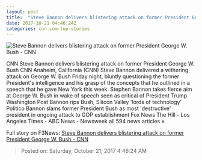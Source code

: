 ```yaml
---
layout: post
title:  "Steve Bannon delivers blistering attack on former President George W. Bush - CNN"
date: 2017-10-21 04:46:24Z
categories: cnn-com-top-stories
---
```


![Steve Bannon delivers blistering attack on former President George W. Bush - CNN](http://cdn.cnn.com/cnnnext/dam/assets/171014123903-steve-bannon-season-of-war-gop-values-voters-sot-00002129-super-tease.jpg)

CNN Steve Bannon delivers blistering attack on former President George W. Bush CNN Anaheim, California (CNN) Steve Bannon delivered a withering attack on George W. Bush Friday night, bluntly questioning the former President's intelligence and his grasp of the concepts that he outlined in a speech that he gave New York this week. Stephen Bannon takes fierce aim at George W. Bush in wake of speech seen as critical of President Trump Washington Post Bannon rips Bush, Silicon Valley 'lords of technology' Politico Bannon slams former President Bush as most 'destructive' president in ongoing attack to GOP establishment Fox News The Hill - Los Angeles Times - ABC News - Newsweek all 594 news articles »


Full story on F3News: [Steve Bannon delivers blistering attack on former President George W. Bush - CNN](http://www.f3nws.com/n/fMJac)

> Posted on: Saturday, October 21, 2017 4:46:24 AM
